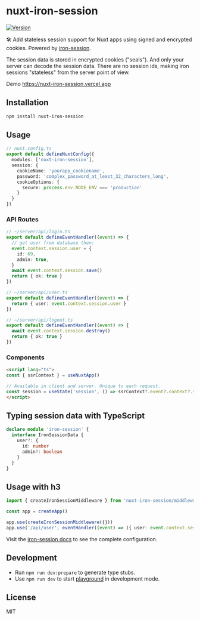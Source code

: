 # nuxt-iron-session

[![Version](https://img.shields.io/npm/v/nuxt-iron-session?style=flat&colorA=000000&colorB=000000)](https://www.npmjs.com/package/nuxt-iron-session)

🛠 Add stateless session support for Nuxt apps using signed and encrypted cookies. Powered by [iron-session](https://github.com/vvo/iron-session).

The session data is stored in encrypted cookies ("seals"). And only your server can decode the session data. There are no session ids, making iron sessions "stateless" from the server point of view.

Demo https://nuxt-iron-session.vercel.app

## Installation

```bash
npm install nuxt-iron-session
```

## Usage

```ts
// nuxt.config.ts
export default defineNuxtConfig({
  modules: ['nuxt-iron-session'],
  session: {
    cookieName: 'yourapp_cookiename',
    password: 'complex_password_at_least_32_characters_long',
    cookieOptions: {
      secure: process.env.NODE_ENV === 'production'
    }
  }
})
```

### API Routes

```ts
// ~/server/api/login.ts
export default defineEventHandler((event) => {
  // get user from database then:
  event.context.session.user = {
    id: 69,
    admin: true,
  }
  await event.context.session.save()
  return { ok: true }
})
```

```ts
// ~/server/api/user.ts
export default defineEventHandler((event) => {
  return { user: event.context.session.user }
})
```

```ts
// ~/server/api/logout.ts
export default defineEventHandler((event) => {
  await event.context.session.destroy()
  return { ok: true }
})
```

### Components

```html
<script lang="ts">
const { ssrContext } = useNuxtApp()

// Available in client and server. Unique to each request.
const session = useState('session', () => ssrContext?.event?.context?.session)
</script>
```

## Typing session data with TypeScript

```ts
declare module 'iron-session' {
  interface IronSessionData {
    user?: {
      id: number
      admin?: boolean
    }
  }
}
```

## Usage with h3

```ts
import { createIronSessionMiddleware } from 'nuxt-iron-session/middleware'

const app = createApp()

app.use(createIronSessionMiddleware({}))
app.use('/api/user', eventHandler((event) => ({ user: event.context.session.user })))
```

Visit the [iron-session docs](https://github.com/vvo/iron-session) to see the complete configuration.

## Development

- Run `npm run dev:prepare` to generate type stubs.
- Use `npm run dev` to start [playground](./playground) in development mode.

## License

MIT
